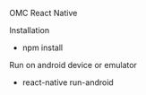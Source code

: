 OMC React Native 

Installation 
- npm install 

Run on android device or emulator
- react-native run-android